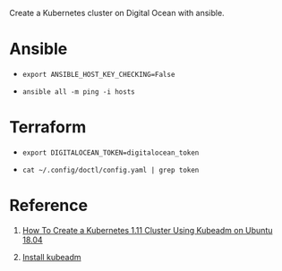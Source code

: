 Create a Kubernetes cluster on Digital Ocean with ansible.

# Ansible

- `export ANSIBLE_HOST_KEY_CHECKING=False`

- `ansible all -m ping -i hosts`

# Terraform

- `export DIGITALOCEAN_TOKEN=digitalocean_token`

- `cat ~/.config/doctl/config.yaml | grep token`


# Reference

1. [How To Create a Kubernetes 1.11 Cluster Using Kubeadm on Ubuntu 18.04](https://www.digitalocean.com/community/tutorials/how-to-create-a-kubernetes-1-11-cluster-using-kubeadm-on-ubuntu-18-04)

2. [Install kubeadm](https://kubernetes.io/docs/setup/independent/install-kubeadm/)
